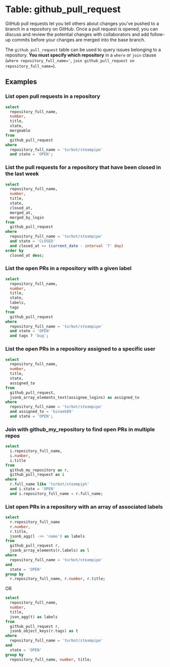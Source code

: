 # Table: github_pull_request

GitHub pull requests let you tell others about changes you've pushed to a branch in a repository on GitHub. Once a pull request is opened, you can discuss and review the potential changes with collaborators and add follow-up commits before your changes are merged into the base branch.

The `github_pull_request` table can be used to query issues belonging to a repository. **You must specify which repository** in a `where` or `join` clause (`where repository_full_name='`, `join github_pull_request on repository_full_name=`).

## Examples

### List open pull requests in a repository

```sql
select
  repository_full_name,
  number,
  title,
  state,
  mergeable
from
  github_pull_request
where
  repository_full_name = 'turbot/steampipe'
  and state = 'OPEN';
```

### List the pull requests for a repository that have been closed in the last week

```sql
select
  repository_full_name,
  number,
  title,
  state,
  closed_at,
  merged_at,
  merged_by_login
from
  github_pull_request
where
  repository_full_name = 'turbot/steampipe'
  and state = 'CLOSED'
  and closed_at >= (current_date - interval '7' day)
order by
  closed_at desc;
```

### List the open PRs in a repository with a given label

```sql
select
  repository_full_name,
  number,
  title,
  state,
  labels,
  tags
from
  github_pull_request
where
  repository_full_name = 'turbot/steampipe'
  and state = 'OPEN'
  and tags ? 'bug';
```

### List the open PRs in a repository assigned to a specific user

```sql
select
  repository_full_name,
  number,
  title,
  state,
  assigned_to
from
  github_pull_request,
  jsonb_array_elements_text(assignee_logins) as assigned_to
where
  repository_full_name = 'turbot/steampipe'
  and assigned_to = 'binaek89'
  and state = 'OPEN';
```

### Join with github_my_repository to find open PRs in multiple repos

```sql
select
  i.repository_full_name,
  i.number,
  i.title
from
  github_my_repository as r,
  github_pull_request as i
where 
  r.full_name like 'turbot/steampip%'
  and i.state = 'OPEN'
  and i.repository_full_name = r.full_name;
```

### List open PRs in a repository with an array of associated labels

```sql
select
  r.repository_full_name
  r.number,
  r.title,
  jsonb_agg(l ->> 'name') as labels
from
  github_pull_request r,
  jsonb_array_elements(r.labels) as l
where
  repository_full_name = 'turbot/steampipe'
and
  state = 'OPEN'
group by
  r.repository_full_name, r.number, r.title;
```

OR

```sql
select
  repository_full_name,
  number,
  title,
  json_agg(t) as labels
from
  github_pull_request r,
  jsonb_object_keys(r.tags) as t
where
  repository_full_name = 'turbot/steampipe'
and 
  state = 'OPEN'
group by
  repository_full_name, number, title;
```
